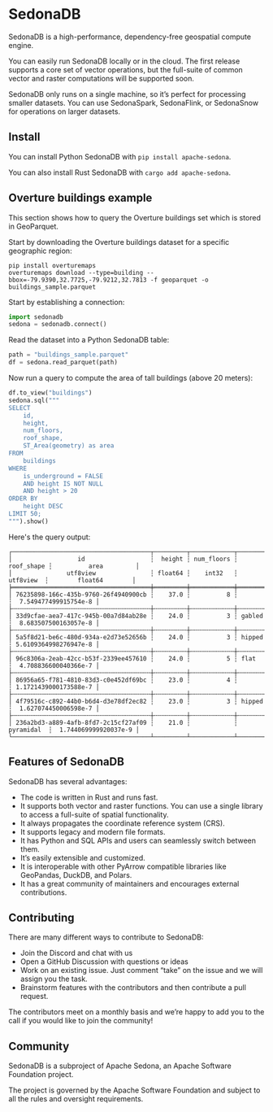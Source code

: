 # SedonaDB

SedonaDB is a high-performance, dependency-free geospatial compute engine.

You can easily run SedonaDB locally or in the cloud.  The first release supports a core set of vector operations, but the full-suite of common vector and raster computations will be supported soon.

SedonaDB only runs on a single machine, so it’s perfect for processing smaller datasets.  You can use SedonaSpark, SedonaFlink, or SedonaSnow for operations on larger datasets.

## Install

You can install Python SedonaDB with `pip install apache-sedona`.

You can also install Rust SedonaDB with `cargo add apache-sedona`.

## Overture buildings example

This section shows how to query the Overture buildings set which is stored in GeoParquet.

Start by downloading the Overture buildings dataset for a specific geographic region:

```
pip install overturemaps
overturemaps download --type=building --bbox=-79.9390,32.7725,-79.9212,32.7813 -f geoparquet -o buildings_sample.parquet
```

Start by establishing a connection:

```python
import sedonadb
sedona = sedonadb.connect()
```

Read the dataset into a Python SedonaDB table:

```python
path = "buildings_sample.parquet"
df = sedona.read_parquet(path)
```

Now run a query to compute the area of tall buildings (above 20 meters):

```python
df.to_view("buildings")
sedona.sql("""
SELECT
    id,
    height,
    num_floors,
    roof_shape,
    ST_Area(geometry) as area
FROM
    buildings
WHERE
    is_underground = FALSE
    AND height IS NOT NULL
    AND height > 20
ORDER BY
    height DESC
LIMIT 50;
""").show()
```

Here's the query output:

```
┌──────────────────────────────────────┬─────────┬────────────┬────────────┬───────────────────────┐
│                  id                  ┆  height ┆ num_floors ┆ roof_shape ┆          area         │
│               utf8view               ┆ float64 ┆    int32   ┆  utf8view  ┆        float64        │
╞══════════════════════════════════════╪═════════╪════════════╪════════════╪═══════════════════════╡
│ 76235898-166c-435b-9760-26f4940900cb ┆    37.0 ┆          8 ┆            ┆  7.549477499915754e-8 │
├╌╌╌╌╌╌╌╌╌╌╌╌╌╌╌╌╌╌╌╌╌╌╌╌╌╌╌╌╌╌╌╌╌╌╌╌╌╌┼╌╌╌╌╌╌╌╌╌┼╌╌╌╌╌╌╌╌╌╌╌╌┼╌╌╌╌╌╌╌╌╌╌╌╌┼╌╌╌╌╌╌╌╌╌╌╌╌╌╌╌╌╌╌╌╌╌╌╌┤
│ 33d9cfae-aea7-417c-945b-00a7d84ab28e ┆    24.0 ┆          3 ┆ gabled     ┆  8.683507500163057e-8 │
├╌╌╌╌╌╌╌╌╌╌╌╌╌╌╌╌╌╌╌╌╌╌╌╌╌╌╌╌╌╌╌╌╌╌╌╌╌╌┼╌╌╌╌╌╌╌╌╌┼╌╌╌╌╌╌╌╌╌╌╌╌┼╌╌╌╌╌╌╌╌╌╌╌╌┼╌╌╌╌╌╌╌╌╌╌╌╌╌╌╌╌╌╌╌╌╌╌╌┤
│ 5a5f8d21-be6c-480d-934a-e2d73e52656b ┆    24.0 ┆          3 ┆ hipped     ┆ 5.6109364998276947e-8 │
├╌╌╌╌╌╌╌╌╌╌╌╌╌╌╌╌╌╌╌╌╌╌╌╌╌╌╌╌╌╌╌╌╌╌╌╌╌╌┼╌╌╌╌╌╌╌╌╌┼╌╌╌╌╌╌╌╌╌╌╌╌┼╌╌╌╌╌╌╌╌╌╌╌╌┼╌╌╌╌╌╌╌╌╌╌╌╌╌╌╌╌╌╌╌╌╌╌╌┤
│ 96c8306a-2eab-42cc-b53f-2339ee457610 ┆    24.0 ┆          5 ┆ flat       ┆  4.708836600040366e-7 │
├╌╌╌╌╌╌╌╌╌╌╌╌╌╌╌╌╌╌╌╌╌╌╌╌╌╌╌╌╌╌╌╌╌╌╌╌╌╌┼╌╌╌╌╌╌╌╌╌┼╌╌╌╌╌╌╌╌╌╌╌╌┼╌╌╌╌╌╌╌╌╌╌╌╌┼╌╌╌╌╌╌╌╌╌╌╌╌╌╌╌╌╌╌╌╌╌╌╌┤
│ 86956a65-f781-4810-83d3-c0e452df69bc ┆    23.0 ┆          4 ┆            ┆ 1.1721439000173588e-7 │
├╌╌╌╌╌╌╌╌╌╌╌╌╌╌╌╌╌╌╌╌╌╌╌╌╌╌╌╌╌╌╌╌╌╌╌╌╌╌┼╌╌╌╌╌╌╌╌╌┼╌╌╌╌╌╌╌╌╌╌╌╌┼╌╌╌╌╌╌╌╌╌╌╌╌┼╌╌╌╌╌╌╌╌╌╌╌╌╌╌╌╌╌╌╌╌╌╌╌┤
│ 4f79516c-c892-44b0-b6d4-d3e78df2ec82 ┆    23.0 ┆          3 ┆ hipped     ┆  1.627074450006598e-7 │
├╌╌╌╌╌╌╌╌╌╌╌╌╌╌╌╌╌╌╌╌╌╌╌╌╌╌╌╌╌╌╌╌╌╌╌╌╌╌┼╌╌╌╌╌╌╌╌╌┼╌╌╌╌╌╌╌╌╌╌╌╌┼╌╌╌╌╌╌╌╌╌╌╌╌┼╌╌╌╌╌╌╌╌╌╌╌╌╌╌╌╌╌╌╌╌╌╌╌┤
│ 236a2bd3-a889-4afb-8fd7-2c15cf27af09 ┆    21.0 ┆            ┆ pyramidal  ┆  1.744069999920037e-9 │
└──────────────────────────────────────┴─────────┴────────────┴────────────┴───────────────────────┘
```

## Features of SedonaDB

SedonaDB has several advantages:

* The code is written in Rust and runs fast.
* It supports both vector and raster functions.  You can use a single library to access a full-suite of spatial functionality.
* It always propagates the coordinate reference system (CRS).
* It supports legacy and modern file formats.
* It has Python and SQL APIs and users can seamlessly switch between them.
* It’s easily extensible and customized.
* It is interoperable with other PyArrow compatible libraries like GeoPandas, DuckDB, and Polars.
* It has a great community of maintainers and encourages external contributions.

## Contributing

There are many different ways to contribute to SedonaDB:

* Join the Discord and chat with us
* Open a GitHub Discussion with questions or ideas
* Work on an existing issue.  Just comment “take” on the issue and we will assign you the task.
* Brainstorm features with the contributors and then contribute a pull request.

The contributors meet on a monthly basis and we’re happy to add you to the call if you would like to join the community!

## Community

SedonaDB is a subproject of Apache Sedona, an Apache Software Foundation project.

The project is governed by the Apache Software Foundation and subject to all the rules and oversight requirements.
